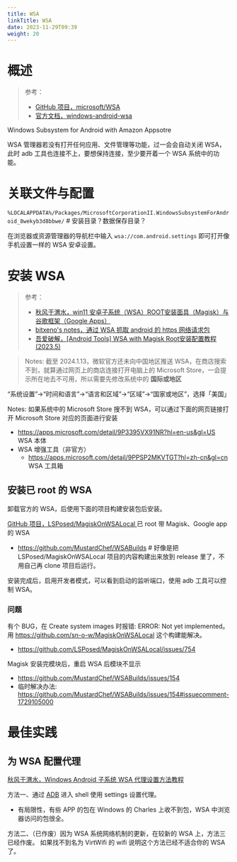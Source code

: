 ```yaml
---
title: WSA
linkTitle: WSA
date: 2023-11-29T09:39
weight: 20
---
```


# 概述

> 参考：
> 
> - [GitHub 项目，microsoft/WSA](https://github.com/microsoft/WSA)
> - [官方文档，windows-android-wsa](https://learn.microsoft.com/zh-cn/windows/android/wsa/)

Windows Subsystem for Android with Amazon Appsotre

WSA 管理器若没有打开任何应用、文件管理等功能，过一会会自动关闭 WSA，此时 adb 工具也连接不上，要想保持连接，至少要开着一个 WSA 系统中的功能。

# 关联文件与配置

`%LOCALAPPDATA%/Packages/MicrosoftCorporationII.WindowsSubsystemForAndroid_8wekyb3d8bbwe/` # 安装目录？数据保存目录？

在浏览器或资源管理器的导航栏中输入 `wsa://com.android.settings` 即可打开像手机设置一样的 WSA 安卓设置。

# 安装 WSA

> 参考：
> 
> - [秋风于渭水，win11 安卓子系统（WSA）ROOT安装面具（Magisk）与谷歌框架（Google Apps）](https://www.tjsky.net/tutorial/384)
> - [bitxeno's notes，通过 WSA 抓取 android 的 https 网络请求包](https://blog.xenori.com/2023/05/capture-android-https-network-packet-with-wsa/)
> - [吾爱破解，[Android Tools] WSA with Magisk Root安装配置教程(2023.5)](https://www.52pojie.cn/thread-1790633-1-1.html)

> Notes: 截至 2024.1.13，微软官方还未向中国地区推送 WSA，在商店搜索不到，就算通过网页上的商店连接打开电脑上的 Microsoft Store，一会提示所在地去不可用，所以需要先修改系统中的 **国际或地区**

“系统设置”→“时间和语言”→“语言和区域”→“区域”→“国家或地区”，选择「美国」

Notes: 如果系统中的 Microsoft Store 搜不到 WSA，可以通过下面的网页链接打开 Microsoft Store 对应的页面进行安装

- https://apps.microsoft.com/detail/9P3395VX91NR?hl=en-us&gl=US WSA 本体
- WSA 增强工具（非官方）
  - https://apps.microsoft.com/detail/9PPSP2MKVTGT?hl=zh-cn&gl=cn WSA 工具箱

## 安装已 root 的 WSA

卸载官方的 WSA，后使用下面的项目构建安装包后安装。

 [GitHub 项目，LSPosed/MagiskOnWSALocal ](https://github.com/LSPosed/MagiskOnWSALocal ) 已 root 带 Magisk、Google app 的 WSA
 
- https://github.com/MustardChef/WSABuilds # 好像是把 LSPosed/MagiskOnWSALocal  项目的内容构建出来放到 release 里了，不用自己再 clone 项目后运行。

安装完成后，启用开发者模式，可以看到启动的监听端口，使用 adb 工具可以控制 WSA。

### 问题

有个 BUG，在 Create system images 时报错: ERROR: Not yet implemented。用 https://github.com/sn-o-w/MagiskOnWSALocal 这个构建能解决。

 - https://github.com/LSPosed/MagiskOnWSALocal/issues/754

Magisk 安装完模块后，重启 WSA 后模块不显示

- https://github.com/MustardChef/WSABuilds/issues/154
- 临时解决办法: https://github.com/MustardChef/WSABuilds/issues/154#issuecomment-1729105000

# 最佳实践

## 为 WSA 配置代理

[秋风于渭水，Windows Android 子系统 WSA 代理设置方法教程](https://www.tjsky.net/tutorial/391)

方法一、通过 [ADB](docs/移动设备/ADB.md) 进入 shell 使用 settings 设置代理。

- 有局限性，有些 APP 的包在 Windows 的 Charles 上收不到包，WSA 中浏览器访问的包很全。

方法二、（已作废）因为 WSA 系统网络机制的更新，在较新的 WSA 上，方法三已经作废。  如果找不到名为 VirtWifi 的 wifi 说明这个方法已经不适合你的 WSA 了。
